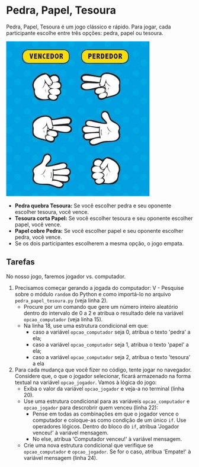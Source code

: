 # Pedra, Papel, Tesoura

Pedra, Papel, Tesoura é um jogo clássico e rápido. Para jogar, cada participante escolhe entre três opções: pedra, papel ou tesoura.

![Regras](./static/pedra_papel_tesoura_regras.jpg)

- **Pedra quebra Tesoura:** Se você escolher pedra e seu oponente escolher tesoura, você vence.
- **Tesoura corta Papel:** Se você escolher tesoura e seu oponente escolher papel, você vence.
- **Papel cobre Pedra:** Se você escolher papel e seu oponente escolher pedra, você vence.
- Se os dois participantes escolherem a mesma opção, o jogo empata.

## Tarefas

No nosso jogo, faremos jogador vs. computador.

1. Precisamos começar gerando a jogada do computador:
V   - Pesquise sobre o módulo `random` do Python e como importá-lo no arquivo `pedra_papel_tesoura.py` (veja linha 2).
   - Procure por um comando que gere um número inteiro aleatório dentro do intervalo de 0 a 2 e atribua o resultado dele na variável `opcao_computador` (veja linha 15).
   - Na linha 18, use uma estrutura condicional em que:
     - caso a variável `opcao_computador` seja 0, atribua o texto 'pedra' a ela;
     - caso a variável `opcao_computador` seja 1, atribua o texto 'papel' a ela;
     - caso a variável `opcao_computador` seja 2, atribua o texto 'tesoura' a ela
2. Para cada mudança que você fizer no código, tente jogar no navegador. Considere que, o que o jogador selecionar, ficará armazenado na forma textual na variável `opcao_jogador`. Vamos à lógica do jogo:
   - Exiba o valor da variável `opcao_jogador` e veja-a no terminal (linha 20). 
   - Use uma estrutura condicional para as variáveis `opcao_computador` e `opcao_jogador` para descrobrir quem venceu (linha 22):
     - Pense em todas as combinações em que o jogador vence o computador e coloque-as como condição de um único `if`. Use operadores lógicos. Dentro do bloco do `if`, atribua 'Jogador venceu!' à variável mensagem.
     - No else, atribua 'Computador venceu!' à variável mensagem.
   - Crie uma nova estrutura condicional que verifique se `opcao_computador` e `opcao_jogador`. Se for o caso, atribua 'Empate!' à variável mensagem (linha 24).